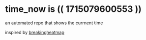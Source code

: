 # time_now is (( 1715079600553 ))

an automated repo that shows the currnent time

inspired by [breakingheatmap](https://github.com/breakingheatmap/breakingheatmap)